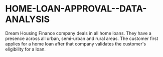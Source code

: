# HOME-LOAN-APPROVAL--DATA-ANALYSIS
Dream Housing Finance company deals in all home loans. They have a presence across all urban, semi-urban and rural areas. The customer first applies for a home loan after that company validates the customer's eligibility for a loan.
